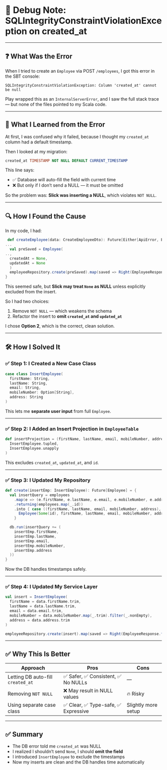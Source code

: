 # 🐛 Debug Note: SQLIntegrityConstraintViolationException on created_at

---

## ❓ What Was the Error

When I tried to create an `Employee` via POST `/employees`, I got this error in the SBT console:

```
SQLIntegrityConstraintViolationException: Column 'created_at' cannot be null
```

Play wrapped this as an `InternalServerError`, and I saw the full stack trace — but none of the files pointed to my Scala code.

---

## 🧠 What I Learned from the Error

At first, I was confused why it failed, because I thought my `created_at` column had a default timestamp.

Then I looked at my migration:

```sql
created_at TIMESTAMP NOT NULL DEFAULT CURRENT_TIMESTAMP
```

This line says:
- ✅ Database will auto-fill the field with current time
- ❌ But only if I don’t send a NULL — it must be omitted

So the problem was: **Slick was inserting a NULL**, which violates `NOT NULL`.

---

## 🔍 How I Found the Cause

In my code, I had:

```scala
 def createEmployee(data: CreateEmployeeDto): Future[Either[ApiError, EmployeeResponse]] = {
...
  val preSaved = Employee(
..,
  createdAt = None,
  updatedAt = None
  )
  employeeRepository.create(preSaved).map(saved => Right(EmployeeResponse.fromModel(saved)))
}  
```

This seemed safe, but **Slick may treat `None` as NULL** unless explicitly excluded from the insert.

So I had two choices:
1. Remove `NOT NULL` — which weakens the schema
2. Refactor the insert to **omit `created_at` and `updated_at`**

I chose **Option 2**, which is the correct, clean solution.

---

## 🛠 How I Solved It

### ✅ Step 1: I Created a New Case Class

```scala
case class InsertEmployee(
  firstName: String,
  lastName: String,
  email: String,
  mobileNumber: Option[String],
  address: String
)
```

This lets me **separate user input** from full `Employee`.

---

### ✅ Step 2: I Added an Insert Projection in `EmployeeTable`

```scala
def insertProjection = (firstName, lastName, email, mobileNumber, address) <> (
  InsertEmployee.tupled,
  InsertEmployee.unapply
)
```

This excludes `created_at`, `updated_at`, and `id`.

---

### ✅ Step 3: I Updated My Repository

```scala
def create(insertEmp: InsertEmployee): Future[Employee] = {
  val insertQuery = employees
    .map(e => (e.firstName, e.lastName, e.email, e.mobileNumber, e.address))
    .returning(employees.map(_.id))
    .into { case ((firstName, lastName, email, mobileNumber, address), id) =>
      Employee(Some(id), firstName, lastName, email, mobileNumber, address, None, None)
    }

  db.run(insertQuery += (
    insertEmp.firstName,
    insertEmp.lastName,
    insertEmp.email,
    insertEmp.mobileNumber,
    insertEmp.address
  ))
}
```

Now the DB handles timestamps safely.

---

### ✅ Step 4: I Updated My Service Layer

```scala
val insert = InsertEmployee(
  firstName = data.firstName.trim,
  lastName = data.lastName.trim,
  email = data.email.trim,
  mobileNumber = data.mobileNumber.map(_.trim).filter(_.nonEmpty),
  address = data.address.trim
)

employeeRepository.create(insert).map(saved => Right(EmployeeResponse.fromModel(saved)))
```

---

## ✅ Why This Is Better

| Approach | Pros | Cons |
|---------|------|------|
| Letting DB auto-fill `created_at` | ✅ Safer, ✅ Consistent, ✅ No NULLs | — |
| Removing `NOT NULL` | ❌ May result in NULL values | 🔥 Risky |
| Using separate case class | ✅ Clear, ✅ Type-safe, ✅ Expressive | Slightly more setup |

---

## ✅ Summary

- The DB error told me `created_at` was NULL
- I realized I shouldn’t send `None`, I should **omit the field**
- I introduced `InsertEmployee` to exclude the timestamps
- Now my inserts are clean and the DB handles time automatically

